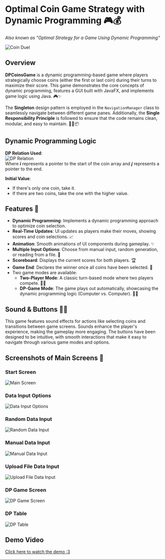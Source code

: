 
# Optimal Coin Game Strategy with Dynamic Programming 🎮💰  
*Also known as "Optimal Strategy for a Game Using Dynamic Programming"*

![Coin Duel](https://github.com/AnasAlSayed18/img/blob/6c55f031f54b827b7df310d76e34a6ae808c9819/logo.ico)  

## Overview  
**DPCoinsGame** is a dynamic programming-based game where players strategically choose coins (either the first or last coin) during their turns to maximize their score. This game demonstrates the core concepts of dynamic programming, features a GUI built with JavaFX, and implements game logic using Java. 🎮✨

The **Singleton** design pattern is employed in the `NavigationManager` class to seamlessly navigate between different game panes. Additionally, the **Single Responsibility Principle** is followed to ensure that the code remains clean, modular, and easy to maintain. 🧑‍💻📦

## Dynamic Programming Logic  
**DP Relation Used**:  
![DP Relation](https://github.com/user-attachments/assets/be685956-1371-401f-9bf7-24599136ca87)  
Where ***i*** represents a pointer to the start of the coin array and ***j*** represents a pointer to the end.

**Initial Value**:
- If there's only one coin, take it.
- If there are two coins, take the one with the higher value.

## Features 🌟  
- **Dynamic Programming**: Implements a dynamic programming approach to optimize coin selection.  
- **Real-Time Updates**: UI updates as players make their moves, showing scores and coin selections. 📈
- **Animation**: Smooth animations of UI components during gameplay. ✨
- **Multiple Input Options**: Choose from manual input, random generation, or reading from a file. 🔢
- **Scoreboard**: Displays the current scores for both players. 🏆  
- **Game End**: Declares the winner once all coins have been selected. 🏅  
- Two game modes are available:  
  - **Two-Player Mode**: A classic turn-based mode where two players compete. 🤼‍♂️  
  - **DP-Game Mode**: The game plays out automatically, showcasing the dynamic programming logic (Computer vs. Computer). 🤖🤖  

## Sound & Buttons 🎵🔲  
This game features sound effects for actions like selecting coins and transitions between game screens. Sounds enhance the player's experience, making the gameplay more engaging. The buttons have been designed to be intuitive, with smooth interactions that make it easy to navigate through various game modes and options.

## Screenshots of Main Screens 📸  
### Start Screen  
![Main Screen](https://github.com/AnasAlSayed18/img/blob/1d081838e86c1f736e7a47fcdc37582aef2b7bc9/Screenshot%202025-04-02%20044706.png)  

### Data Input Options  
![Data Input Options](https://github.com/AnasAlSayed18/img/blob/1d081838e86c1f736e7a47fcdc37582aef2b7bc9/Screenshot%202025-04-02%20044720.png)  

### Random Data Input  
![Random Data Input ](https://github.com/AnasAlSayed18/img/blob/99e4ead5bd1a7abcb339116547d87f421ec98f17/Screenshot%202025-04-02%20044732.png)  

### Manual Data Input  
![Manual Data Input](https://github.com/AnasAlSayed18/img/blob/99e4ead5bd1a7abcb339116547d87f421ec98f17/Screenshot%202025-04-02%20050559.png)  

### Upload File Data Input  
![Upload File Data Input](https://github.com/AnasAlSayed18/img/blob/e283fe7bb1ea030ea15a964a6dff228b4a568326/image_2025-04-02_051038582.png)  

### DP Game Screen  
![DP Game Screen](https://github.com/AnasAlSayed18/img/blob/e283fe7bb1ea030ea15a964a6dff228b4a568326/Screenshot%202025-04-02%20044831.png)  

### DP Table  
![DP Table](https://github.com/AnasAlSayed18/img/blob/6c55f031f54b827b7df310d76e34a6ae808c9819/image_2025-04-02_051256047.png)  

## Demo Video  
[Click here to watch the demo :3](soon)
